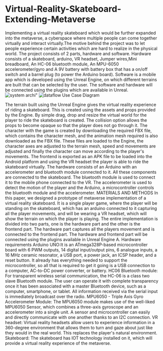 # Virtual-Reality-Skateboard-Extending-Metaverse
Implementing a virtual reality skateboard which would be further expanded into the metaverse, a cyberspace where multiple people can come together virtually and interact virtually.The motive behind the project was to let people experience certain activities which are hard to realize in the physical world. The project consists of 2 parts, hardware and software. Hardware consists of a skateboard, arduino, VR headset, Jumper wires,Mini breadboard, An HC-06 bluetooth module, An MPU-6050 accelerometer/gyro and A 9V battery with battery box that has a on/off switch and a barrel plug (to power the Arduino board). Software is a mobile app which is developed using the Unreal Engine, on which different terrains are built that can be selected by the user. The software and hardware will be connected using the plugins which are available in Unreal. 
![system archi](https://user-images.githubusercontent.com/85161519/201523031-e436443b-43cd-41de-965d-dfae9e390d18.png)"
![dataflow](https://user-images.githubusercontent.com/85161519/201523660-cb69d4af-1ca6-4809-9458-866fb9cc133a.png)
Use Case Diagram

The terrain built using the Unreal Engine gives the virtual reality experience of riding a skateboard. This is created using the assets and props provided by the Engine. By simple drag, drop and resize the virtual world for the player to ride the skateboard is created. The collision option allows the props to become opaque so that the player does not go through it.
The character with the game is created by downloading the required FBX file, which contains the character mesh, and the animation mesh required is also downloaded as the FBX file. These files are loaded to the Engine, the character axes are adjusted to the terrain mesh, speed and movements are adjusted and finally the character can move according to the player's movements.
The frontend is exported as an APK file to be loaded into the Android platform and using the VR headset the player is able to ride the skateboard virtually.
The hardware consists of an Arduino with an accelerometer and bluetooth module connected to it. All these components are connected to the skateboard. The bluetooth module is used to connect it to the mobile phone connected to the VR. The accelerometer is used to detect the motion of the player and the Arduino, a microcontroller controls the bluetooth module and the accelerometer.
MATERIALS AND METHODS
In this paper, we designed a prototype of metaverse implementation of a virtual reality skateboard. It is a single player game, where the player will be standing on the skateboard, which has an arduino connected to it capturing all the player movements, and will be wearing a VR headset, which will show the terrain on which the player is playing.
The entire implementation is divided into two parts, one is the hardware part and the other is the frontend part. The hardware part captures all the players movement and is connected to the frontend part.
The hardware and frontend part will be connected using the plugins available in Unreal Engine
A. Hardware requirements
Arduino UNO:It is an ATmega328P-based microcontroller board with 6 PWM outputs, 14 digital input/output pins, 6 analogue inputs, a 16 MHz ceramic resonator, a USB port, a power jack, an ICSP header, and a reset button. It already has everything needed to support the microcontroller, so all that is required to get it going is a USB connection to a computer, AC-to-DC power converter, or battery.
HC06 Bluetooth module: For transparent wireless serial communication, the HC-06 is a class two slave Bluetooth module. The user can operate it with complete transparency once it has been associated with a master Bluetooth device, such as a computer, smartphone, or tablet. All information received via the serial input is immediately broadcast over the radio.
MPU6050 - Triple Axis Gyro Accelerometer Module: The MPU6050 module makes use of the well-liked MPU6050 Sensor, which combines a three-axis gyroscope and an accelerometer into a single unit. A sensor and microcontroller can easily and directly communicate with one another thanks to an I2C connection.
VR headset: Virtual reality headsets allow users to experience information in a 360-degree environment that allows them to turn and gaze about just like they would in the real world. This replaces the player's natural environment.
Skateboard: The skateboard has IOT technology installed on it, which will provide a virtual reality experience of the metaverse.
